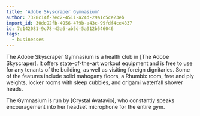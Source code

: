 ```yaml
---
title: 'Adobe Skyscraper Gymnasium'
author: 7328c14f-7ec2-4511-a24d-29a1c5ce23eb
import_id: 30dc92fb-4956-479b-a43c-99fdf4ce4837
id: 7e142081-9c78-43a6-ab5d-5a912b546046
tags:
  - businesses
---
```

The Adobe Skyscraper Gymnasium is a health club in [The Adobe Skyscraper]. It offers state-of-the-art workout equipment and is free to use for any tenants of the building, as well as visiting foreign dignitaries. Some of the features include solid mahogany floors, a Rhumbix room, free and ply weights, locker rooms with sleep cubbies, and origami waterfall shower heads.

The Gymnasium is run by [Crystal Avatavio], who constantly speaks encouragement into her headset microphone for the entire gym.